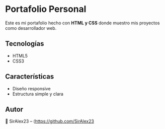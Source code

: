 # Portafolio Personal

Este es mi portafolio hecho con **HTML y CSS** donde muestro mis proyectos como desarrollador web.  

## Tecnologías
- HTML5
- CSS3

## Características
- Diseño responsive
- Estructura simple y clara

## Autor
👤 SirAlex23 – (https://github.com/SirAlex23


